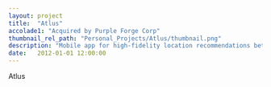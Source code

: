```yaml
---
layout: project
title:  "Atlus"
accolade1: "Acquired by Purple Forge Corp"
thumbnail_rel_path: "Personal_Projects/Atlus/thumbnail.png"
description: "Mobile app for high-fidelity location recommendations between friends"
date:   2012-01-01 12:00:00
---
```


Atlus